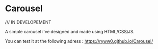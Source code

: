 # Carousel

/// IN DEVELOPEMENT

A simple carousel i've designed and made using HTML/CSS/JS. 

You can test it at the following adress : https://ryww0.github.io/Carousel/
